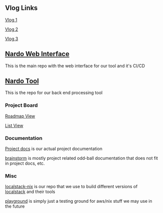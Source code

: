 <!-- # Team Nardo - 2023/2024 Capstone Project -->

## Vlog Links

[Vlog 1](https://www.youtube.com/watch?v=7nDzDu6BBG4)

[Vlog 2](https://www.youtube.com/watch?v=MLWCTh9qXiw)

[Vlog 3](https://www.youtube.com/watch?v=0sGq36SXuCU)

## [Nardo Web Interface](https://github.com/nardoring/nardo-web)

This is the main repo with the web interface for our tool and it's CI/CD

## [Nardo Tool](https://github.com/nardoring/nardo-proc)

This is the repo for our back end processing tool

### Project Board

[Roadmap View](https://github.com/orgs/nardoring/projects/2/views/1)

[List View](https://github.com/orgs/nardoring/projects/2/views/2)

### Documentation

[Project docs](https://github.com/nardoring/project-docs) is our actual project documentation

[brainstorm](https://github.com/nardoring/brainstorm) is mostly project related odd-ball documentation that does not fit in project docs, etc.

### Misc

[localstack-nix](https://github.com/nardoring/localstack-nix) is our repo that we use to build different versions of [localstack](https://www.localstack.cloud/) and their tools

[playground](https://github.com/nardoring/playground) is simply just a testing ground for aws/nix stuff we may use in the future
